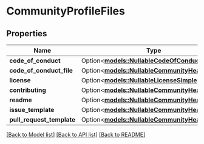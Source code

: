 # CommunityProfileFiles

## Properties

Name | Type | Description | Notes
------------ | ------------- | ------------- | -------------
**code_of_conduct** | Option<[**models::NullableCodeOfConductSimple**](nullable-code-of-conduct-simple.md)> |  | 
**code_of_conduct_file** | Option<[**models::NullableCommunityHealthFile**](nullable-community-health-file.md)> |  | 
**license** | Option<[**models::NullableLicenseSimple**](nullable-license-simple.md)> |  | 
**contributing** | Option<[**models::NullableCommunityHealthFile**](nullable-community-health-file.md)> |  | 
**readme** | Option<[**models::NullableCommunityHealthFile**](nullable-community-health-file.md)> |  | 
**issue_template** | Option<[**models::NullableCommunityHealthFile**](nullable-community-health-file.md)> |  | 
**pull_request_template** | Option<[**models::NullableCommunityHealthFile**](nullable-community-health-file.md)> |  | 

[[Back to Model list]](../README.md#documentation-for-models) [[Back to API list]](../README.md#documentation-for-api-endpoints) [[Back to README]](../README.md)


